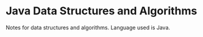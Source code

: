 # Java Data Structures and Algorithms
Notes for data structures and algorithms. Language used is Java.
